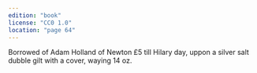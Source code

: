 ```yaml
---
edition: "book"
license: "CC0 1.0"
location: "page 64"
---
```

Borrowed of Adam Holland of Newton £5 till
Hilary day, uppon a silver salt dubble gilt with a cover, waying
14 oz.
